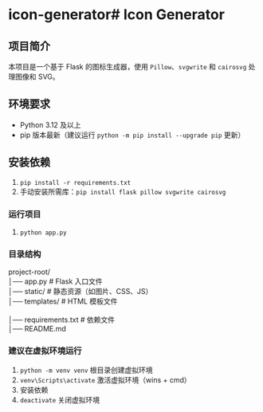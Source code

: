 # icon-generator# Icon Generator

## 项目简介
本项目是一个基于 Flask 的图标生成器，使用 `Pillow`、`svgwrite` 和 `cairosvg` 处理图像和 SVG。

## 环境要求
- Python 3.12 及以上
- pip 版本最新（建议运行 `python -m pip install --upgrade pip` 更新）

## 安装依赖
1. `pip install -r requirements.txt`
2. 手动安装所需库：`pip install flask pillow svgwrite cairosvg`

### 运行项目
1. `python app.py`

### 目录结构
project-root/<br/>
│── app.py               # Flask 入口文件<br/>
│── static/              # 静态资源（如图片、CSS、JS）<br/> 
│── templates/           # HTML 模板文件<br/>    
│── requirements.txt     # 依赖文件<br/>
│── README.md<br/>           


### 建议在虚拟环境运行
1. `python -m venv venv` 根目录创建虚拟环境
2. `venv\Scripts\activate` 激活虚拟环境（wins + cmd）
3. 安装依赖
4. `deactivate` 关闭虚拟环境